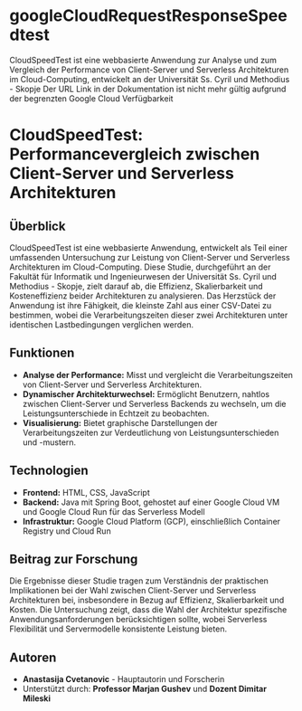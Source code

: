 # googleCloudRequestResponseSpeedtest
CloudSpeedTest ist eine webbasierte Anwendung zur Analyse und zum Vergleich der Performance von Client-Server und Serverless Architekturen im Cloud-Computing, entwickelt an der Universität Ss. Cyril und Methodius - Skopje
Der URL Link in der Dokumentation ist nicht mehr gültig aufgrund der begrenzten Google Cloud Verfügbarkeit


# CloudSpeedTest: Performancevergleich zwischen Client-Server und Serverless Architekturen

## Überblick
CloudSpeedTest ist eine webbasierte Anwendung, entwickelt als Teil einer umfassenden Untersuchung zur Leistung von Client-Server und Serverless Architekturen im Cloud-Computing. Diese Studie, durchgeführt an der Fakultät für Informatik und Ingenieurwesen der Universität Ss. Cyril und Methodius - Skopje, zielt darauf ab, die Effizienz, Skalierbarkeit und Kosteneffizienz beider Architekturen zu analysieren. Das Herzstück der Anwendung ist ihre Fähigkeit, die kleinste Zahl aus einer CSV-Datei zu bestimmen, wobei die Verarbeitungszeiten dieser zwei Architekturen unter identischen Lastbedingungen verglichen werden.

## Funktionen
- **Analyse der Performance:** Misst und vergleicht die Verarbeitungszeiten von Client-Server und Serverless Architekturen.
- **Dynamischer Architekturwechsel:** Ermöglicht Benutzern, nahtlos zwischen Client-Server und Serverless Backends zu wechseln, um die Leistungsunterschiede in Echtzeit zu beobachten.
- **Visualisierung:** Bietet graphische Darstellungen der Verarbeitungszeiten zur Verdeutlichung von Leistungsunterschieden und -mustern.

## Technologien
- **Frontend:** HTML, CSS, JavaScript
- **Backend:** Java mit Spring Boot, gehostet auf einer Google Cloud VM und Google Cloud Run für das Serverless Modell
- **Infrastruktur:** Google Cloud Platform (GCP), einschließlich Container Registry und Cloud Run

## Beitrag zur Forschung
Die Ergebnisse dieser Studie tragen zum Verständnis der praktischen Implikationen bei der Wahl zwischen Client-Server und Serverless Architekturen bei, insbesondere in Bezug auf Effizienz, Skalierbarkeit und Kosten. Die Untersuchung zeigt, dass die Wahl der Architektur spezifische Anwendungsanforderungen berücksichtigen sollte, wobei Serverless Flexibilität und Servermodelle konsistente Leistung bieten.

## Autoren
- **Anastasija Cvetanovic** - Hauptautorin und Forscherin
- Unterstützt durch: **Professor Marjan Gushev** und **Dozent Dimitar Mileski**
